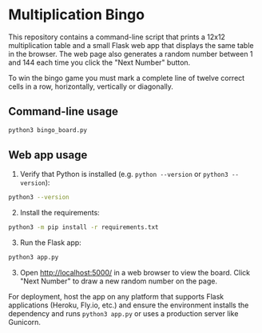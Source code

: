 # Multiplication Bingo

This repository contains a command-line script that prints a 12x12 multiplication table and a small Flask web app that displays the same table in the browser. The web page also generates a random number between 1 and 144 each time you click the "Next Number" button.

To win the bingo game you must mark a complete line of twelve correct cells in a row, horizontally, vertically or diagonally.

## Command-line usage

```bash
python3 bingo_board.py
```

## Web app usage

1. Verify that Python is installed (e.g. `python --version` or `python3 --version`):

```bash
python3 --version
```

2. Install the requirements:

```bash
python3 -m pip install -r requirements.txt
```

3. Run the Flask app:

```bash
python3 app.py
```

3. Open <http://localhost:5000/> in a web browser to view the board. Click "Next Number" to draw a new random number on the page.

For deployment, host the app on any platform that supports Flask applications (Heroku, Fly.io, etc.) and ensure the environment installs the dependency and runs `python3 app.py` or uses a production server like Gunicorn.
